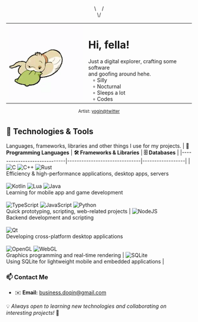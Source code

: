 <p align="center">
\&nbsp;&nbsp;&nbsp;&nbsp;/<br>
\/
</p>
<table align="center">
  <tr>
    <td>
      <img src="yoginnnnnn - 1814364995263799600.gif" width="240"> 
    </td>
    <td valign="top">
     <h1>Hi, fella! </h1>
        Just a digital explorer, crafting some software&nbsp;&nbsp;&nbsp;<br>
        and goofing around hehe.<br>
        &nbsp;&nbsp;&nbsp;∘ Silly <br>
        &nbsp;&nbsp;&nbsp;∘ Nocturnal <br>
        &nbsp;&nbsp;&nbsp;∘ Sleeps a lot <br>
        &nbsp;&nbsp;&nbsp;∘ Codes <br>
    </td>
  </tr>
</table>
<p align="center">
  <sup> Artist: <a href="https://x.com/yoginnnnnn">yogin@twitter</a></sup>
</p>


## 🔧 Technologies & Tools

Languages, frameworks, libraries and other things I use for my projects.
 | **🚀 Programming Languages** | **🛠️ Frameworks & Libraries** | **🗄️ Databases** |
|-----------------------------|-------------------------------|------------------|
|![C](https://img.shields.io/badge/c-%2300599C.svg?style=flat&logo=c&logoColor=white) ![C++](https://img.shields.io/badge/c++-%2300599C.svg?style=flat&logo=c%2B%2B&logoColor=white) ![Rust](https://img.shields.io/badge/rust-%23000000.svg?style=flat&logo=rust&logoColor=white) <br> Efficiency & high-performance applications, desktop apps, servers <br><br> ![Kotlin](https://img.shields.io/badge/kotlin-%237F52FF.svg?style=flat&logo=kotlin&logoColor=white) ![Lua](https://img.shields.io/badge/lua-%232C2D72.svg?style=flat&logo=lua&logoColor=white) ![Java](https://img.shields.io/badge/java-%23ED8B00.svg?style=flat&logo=openjdk&logoColor=white) <br> Learning for mobile app and game development <br><br> ![TypeScript](https://img.shields.io/badge/typescript-%23007ACC.svg?style=flat&logo=typescript&logoColor=white) ![JavaScript](https://img.shields.io/badge/javascript-%23323330.svg?style=flat&logo=javascript&logoColor=%23F7DF1E) ![Python](https://img.shields.io/badge/python-3670A0?style=flat&logo=python&logoColor=ffdd54) <br> Quick prototyping, scripting, web-related projects | ![NodeJS](https://img.shields.io/badge/node.js-6DA55F?style=flat&logo=node.js&logoColor=white) <br> Backend development and scripting <br><br> ![Qt](https://img.shields.io/badge/Qt-%23217346.svg?style=flat&logo=Qt&logoColor=white) <br> Developing cross-platform desktop applications <br><br> ![OpenGL](https://img.shields.io/badge/OpenGL-%23FFFFFF.svg?style=flat&logo=opengl) ![WebGL](https://img.shields.io/badge/WebGL-990000?logo=webgl&logoColor=white&style=flat) <br> Graphics programming and real-time rendering | ![SQLite](https://img.shields.io/badge/sqlite-%2307405e.svg?style=flat&logo=sqlite&logoColor=white) <br> Using SQLite for lightweight mobile and embedded applications |

### 📫 Contact Me

- ✉️ **Email:** [business.doqin@gmail.com](mailto\:business.doqin@gmail.com)

💡 *Always open to learning new technologies and collaborating on interesting projects!* 🚀
